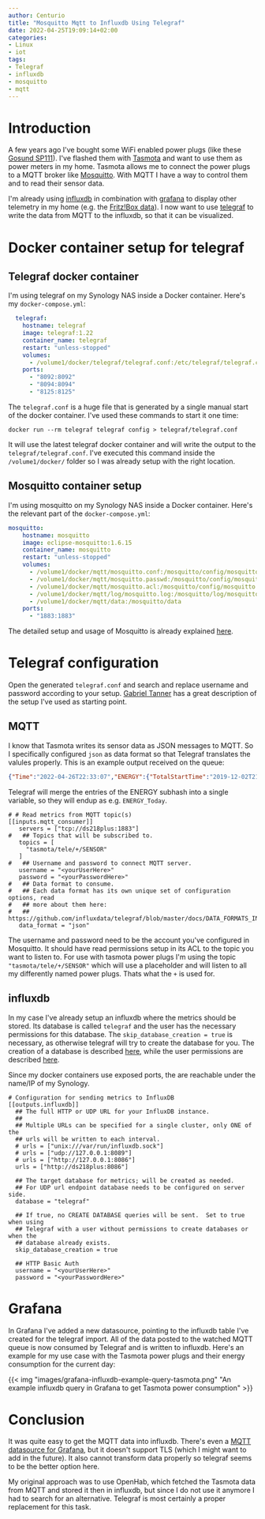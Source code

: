```yaml
---
author: Centurio
title: "Mosquitto Mqtt to Influxdb Using Telegraf"
date: 2022-04-25T19:09:14+02:00
categories:
- Linux
- iot
tags:
- Telegraf
- influxdb
- mosquitto
- mqtt
---
```

# Introduction
A few years ago I've bought some WiFi enabled power plugs (like these [Gosund SP111](https://www.fh19.de/smart-home/tasmota/gosund-sp111-mit-tasmota-flashen/)). I've flashed them with [Tasmota](https://tasmota.github.io/docs/) and want to use them as power meters in my home. Tasmota allows me to connect the power plugs to a MQTT broker like [Mosquitto](https://mosquitto.org). With MQTT I have a way to control them and to read their sensor data.

I'm already using [influxdb](https://www.influxdata.com) in combination with [grafana](https://grafana.com) to display other telemetry in my home (e.g. the [Fritz!Box data](/2019/05/15/monitor-fritzbox-connection-statistics-with-grafana-influxdb-and-raspberry-pi/)). I now want to use [telegraf](https://www.influxdata.com/time-series-platform/telegraf/) to write the data from MQTT to the influxdb, so that it can be visualized.

# Docker container setup for telegraf
## Telegraf docker container
I'm using telegraf on my Synology NAS inside a Docker container. Here's my `docker-compose.yml`:

```yaml
  telegraf:
    hostname: telegraf
    image: telegraf:1.22
    container_name: telegraf
    restart: "unless-stopped"
    volumes:
      - /volume1/docker/telegraf/telegraf.conf:/etc/telegraf/telegraf.conf:ro
    ports:
      - "8092:8092"
      - "8094:8094"
      - "8125:8125"
```

The `telegraf.conf` is a huge file that is generated by a single manual start of the docker container. I've used these commands to start it one time:

`docker run --rm telegraf telegraf config > telegraf/telegraf.conf`

It will use the latest telegraf docker container and will write the output to the `telegraf/telegraf.conf`. I've executed this command inside the `/volume1/docker/` folder so I was already setup with the right location.

## Mosquitto container setup
I'm using mosquitto on my Synology NAS inside a Docker container. Here's the relevant part of the `docker-compose.yml`:

```yaml
mosquitto:
    hostname: mosquitto
    image: eclipse-mosquitto:1.6.15
    container_name: mosquitto
    restart: "unless-stopped"
    volumes:
      - /volume1/docker/mqtt/mosquitto.conf:/mosquitto/config/mosquitto.conf:ro
      - /volume1/docker/mqtt/mosquitto.passwd:/mosquitto/config/mosquitto.passwd
      - /volume1/docker/mqtt/mosquitto.acl:/mosquitto/config/mosquitto.acl
      - /volume1/docker/mqtt/log/mosquitto.log:/mosquitto/log/mosquitto.log
      - /volume1/docker/mqtt/data:/mosquitto/data
    ports:
      - "1883:1883"
```

The detailed setup and usage of Mosquitto is already explained [here](/2019/12/16/configure-mosquitto-mqtt-broker-user-authentication-in-docker-running-on-synology-nas/).

# Telegraf configuration
Open the generated `telegraf.conf` and search and replace username and password according to your setup. [Gabriel Tanner](https://gabrieltanner.org/blog/grafana-sensor-visualization#step-3-configuring-and-running-telegraf) has a great description of the setup I've used as starting point.

## MQTT
I know that Tasmota writes its sensor data as JSON messages to MQTT. So I specifically configured `json` as data format so that Telegraf translates the valules properly. This is an example output received on the queue:

```json
{"Time":"2022-04-26T22:33:07","ENERGY":{"TotalStartTime":"2019-12-02T21:15:46","Total":526.612,"Yesterday":1.117,"Today":1.095,"Period": 0,"Power": 0,"ApparentPower": 0,"ReactivePower": 0,"Factor":0.00,"Voltage": 0,"Current":0.000}}
```

Telegraf will merge the entries of the ENERGY subhash into a single variable, so they will endup as e.g. `ENERGY_Today`.

```
# # Read metrics from MQTT topic(s)
[[inputs.mqtt_consumer]]
   servers = ["tcp://ds218plus:1883"]
#   ## Topics that will be subscribed to.
   topics = [
     "tasmota/tele/+/SENSOR"
   ]
#   ## Username and password to connect MQTT server.
   username = "<yourUserHere>"
   password = "<yourPasswordHere>"
#   ## Data format to consume.
#   ## Each data format has its own unique set of configuration options, read
#   ## more about them here:
#   ## https://github.com/influxdata/telegraf/blob/master/docs/DATA_FORMATS_INPUT.md
   data_format = "json"
```

The username and password need to be the account you've configured in Mosquitto. It should have read permissions setup in its ACL to the topic you want to listen to. For use with tasmota power plugs I'm using the topic `"tasmota/tele/+/SENSOR"` which will use a placeholder and will listen to all my differently named power plugs. Thats what the `+` is used for.

## influxdb
In my case I've already setup an influxdb where the metrics should be stored. Its database is called `telegraf` and the user has the necessary permissions for this database. The `skip_database_creation = true` is necessary, as otherwise telegraf will try to create the database for you. The creation of a database is described [here](https://docs.influxdata.com/influxdb/v1.8/introduction/get-started/), while the user permissions are described [here](https://docs.influxdata.com/influxdb/v1.8/administration/authentication_and_authorization/).

Since my docker containers use exposed ports, the are reachable under the name/IP of my Synology.

```
# Configuration for sending metrics to InfluxDB
[[outputs.influxdb]]
  ## The full HTTP or UDP URL for your InfluxDB instance.
  ##
  ## Multiple URLs can be specified for a single cluster, only ONE of the
  ## urls will be written to each interval.
  # urls = ["unix:///var/run/influxdb.sock"]
  # urls = ["udp://127.0.0.1:8089"]
  # urls = ["http://127.0.0.1:8086"]
  urls = ["http://ds218plus:8086"]

  ## The target database for metrics; will be created as needed.
  ## For UDP url endpoint database needs to be configured on server side.
  database = "telegraf"

  ## If true, no CREATE DATABASE queries will be sent.  Set to true when using
  ## Telegraf with a user without permissions to create databases or when the
  ## database already exists.
  skip_database_creation = true

  ## HTTP Basic Auth
  username = "<yourUserHere>"
  password = "<yourPasswordHere>"
```

# Grafana
In Grafana I've added a new datasource, pointing to the influxdb table I've created for the telegraf import. All of the data posted to the watched MQTT queue is now consumed by Telegraf and is written to influxdb. Here's an example for my use case with the Tasmota power plugs and their energy consumption for the current day:

{{< img "images/grafana-influxdb-example-query-tasmota.png" "An example influxdb query in Grafana to get Tasmota power consumption" >}}

# Conclusion

It was quite easy to get the MQTT data into influxdb. There's even a [MQTT datasource for Grafana](https://github.com/grafana/mqtt-datasource), but it doesn't support TLS (which I might want to add in the future). It also cannot transform data properly so telegraf seems to be the better option here.

My original approach was to use OpenHab, which fetched the Tasmota data from MQTT and stored it then in influxdb, but since I do not use it anymore I had to search for an alternative. Telegraf is most certainly a proper replacement for this task.
